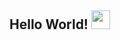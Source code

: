 ## Hello World! <img src="https://raw.githubusercontent.com/nakulbhati/nakulbhati/master/contain/Hi.gif" width="30px"> 
<br/>
